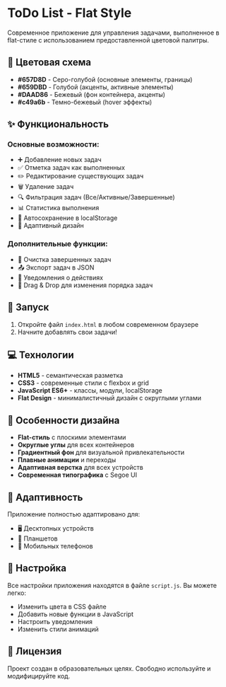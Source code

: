 # ToDo List - Flat Style

Современное приложение для управления задачами, выполненное в flat-стиле с использованием предоставленной цветовой палитры.

## 🎨 Цветовая схема

- **#657D8D** - Серо-голубой (основные элементы, границы)
- **#659DBD** - Голубой (акценты, активные элементы)
- **#DAAD86** - Бежевый (фон контейнера, акценты)
- **#c49a6b** - Темно-бежевый (hover эффекты)

## ✨ Функциональность

### Основные возможности:
- ➕ Добавление новых задач
- ✅ Отметка задач как выполненных
- ✏️ Редактирование существующих задач
- 🗑️ Удаление задач
- 🔍 Фильтрация задач (Все/Активные/Завершенные)
- 📊 Статистика выполнения
- 💾 Автосохранение в localStorage
- 📱 Адаптивный дизайн

### Дополнительные функции:
- 🧹 Очистка завершенных задач
- 📤 Экспорт задач в JSON
- 🔔 Уведомления о действиях
- 🎯 Drag & Drop для изменения порядка задач

## 🚀 Запуск

1. Откройте файл `index.html` в любом современном браузере
2. Начните добавлять свои задачи!

## 💻 Технологии

- **HTML5** - семантическая разметка
- **CSS3** - современные стили с flexbox и grid
- **JavaScript ES6+** - классы, модули, localStorage
- **Flat Design** - минималистичный дизайн с округлыми углами

## 🎯 Особенности дизайна

- **Flat-стиль** с плоскими элементами
- **Округлые углы** для всех контейнеров
- **Градиентный фон** для визуальной привлекательности
- **Плавные анимации** и переходы
- **Адаптивная верстка** для всех устройств
- **Современная типографика** с Segoe UI

## 📱 Адаптивность

Приложение полностью адаптировано для:
- 🖥️ Десктопных устройств
- 📱 Планшетов
- 📱 Мобильных телефонов

## 🔧 Настройка

Все настройки приложения находятся в файле `script.js`. Вы можете легко:
- Изменить цвета в CSS файле
- Добавить новые функции в JavaScript
- Настроить уведомления
- Изменить стили анимаций

## 📄 Лицензия

Проект создан в образовательных целях. Свободно используйте и модифицируйте код.
